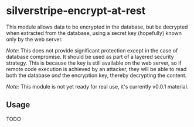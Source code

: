# silverstripe-encrypt-at-rest

This module allows data to be encrypted in the database, but be decrypted when extracted from the database, using a
secret key (hopefully) known only by the web server.

*Note:* This does not provide significant protection except in the case of database compromise. It should be used as
part of a layered security strategy. This is because the key is still available on the web server, so if remote code
execution is achieved by an attacker, they will be able to read both the database *and* the encryption key, thereby
decrypting the content.

*Note:* This module is not yet ready for real use, it's currently v0.0.1 material.

## Usage

TODO
